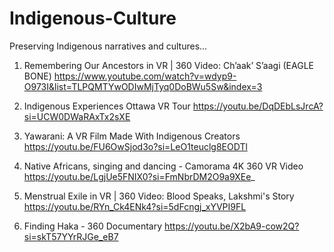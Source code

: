 # Indigenous-Culture
Preserving Indigenous narratives and cultures...

1. Remembering Our Ancestors in VR | 360 Video: Ch’aak’ S’aagi (EAGLE BONE)
  https://www.youtube.com/watch?v=wdyp9-O973I&list=TLPQMTYwODIwMjTyq0DoBWu5Sw&index=3

2. Indigenous Experiences Ottawa VR Tour
https://youtu.be/DqDEbLsJrcA?si=UCW0DWaRAxTx2sXE 

3. Yawarani: A VR Film Made With Indigenous Creators
https://youtu.be/FU6OwSjod3o?si=LeO1teuclg8EODTl 

4. Native Africans, singing and dancing - Camorama 4K 360 VR Video
https://youtu.be/LgjUe5FNIX0?si=FmNbrDM2O9a9XEe_ 

5. Menstrual Exile in VR | 360 Video: Blood Speaks, Lakshmi's Story
https://youtu.be/RYn_Ck4ENk4?si=5dFcngj_xYVPI9FL 

6. Finding Haka - 360 Documentary
https://youtu.be/X2bA9-cow2Q?si=skT57YYrRJGe_eB7
